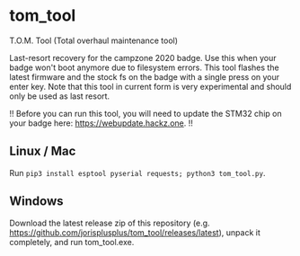 # tom_tool
T.O.M. Tool (Total overhaul maintenance tool)

Last-resort recovery for the campzone 2020 badge. Use this when your badge won't boot anymore due to filesystem errors. This tool flashes the latest firmware and the stock fs on the badge with a single press on your enter key. Note that this tool in current form is very experimental and should only be used as last resort.

!! Before you can run this tool, you will need to update the STM32 chip on your badge here: https://webupdate.hackz.one. !!

## Linux / Mac
Run `pip3 install esptool pyserial requests; python3 tom_tool.py`.

## Windows
Download the latest release zip of this repository (e.g. https://github.com/jorisplusplus/tom_tool/releases/latest), unpack it completely, and run tom_tool.exe.


